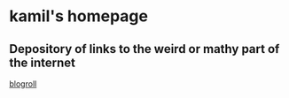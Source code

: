 # kamil's homepage
## Depository of links to the weird or mathy part of the internet

[blogroll](../BLOGROLL)
